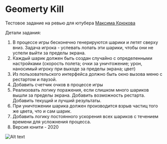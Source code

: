 # Geomerty Kill
Тестовое задание на ревью для ютубера [Максима Крюкова](https://www.youtube.com/channel/UCCrLQKMtF_FwOeDgTUuOksw) 

Детали задания:
1. В процессе игры бесконечно генерируются шарики и летят сверху вниз. Задача игрока - успевать лопать эти шарики, чтобы они не успели выйти за пределы экрана.
2. Каждый шарик должен быть создан случайно с определенными настройками (скорость полета; очки за уничтожение; урон, наносимый игроку при выходе за пределы экрана; цвет)
3. Из пользовательского интерфейса должно быть окно вызова меню с рестартом и паузой.
4. Добавить счетчик очков в процессе игры
5. Реализовать логику поражения, если слишком много шариков вышли за пределы экрана. Добавить возможность рестарта. Добавить текущий и лучший результаты.
6. При уничтожении шарика должен производится взрыв частиц того же цвета, что и сам шарик.
7. Добавить логику постоянного ускорения всех шариков с течением времени для усложнения процесса.
8. Версия юнити - 2020

![Alt text](https://github.com/naxa1ka/TestWorkMaxKrukov/blob/main/gameplay.gif) 
